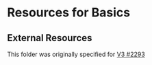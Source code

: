 # Resources for Basics

## External Resources
This folder was originally specified for [V3 #2293](https://github.com/exercism/v3/issues/2293)
